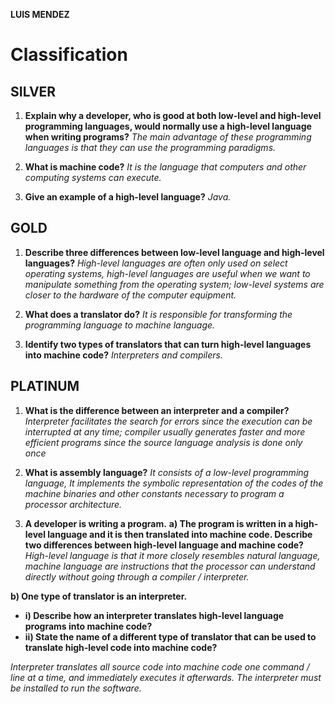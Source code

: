 ﻿**LUIS MENDEZ**

# Classification

## SILVER

1. **Explain why a developer, who is good at both low-level and high-level programming languages, would normally use a high-level language when writing programs?**
*The main advantage of these programming languages ​​is that they can use the programming paradigms.*

2. **What is machine code?**
*It is the language that computers and other computing systems can execute.*

3. **Give an example of a high-level language?**
*Java.*

## GOLD

1. **Describe three differences between low-level language and high-level languages?**
*High-level languages ​​are often only used on select operating systems, high-level languages ​​are useful when we want to manipulate something from the operating system; low-level systems are closer to the hardware of the computer equipment.*

2. **What does a translator do?**
*It is responsible for transforming the programming language to machine language.*

3. **Identify two types of translators that can turn high-level languages into machine code?**
*Interpreters and compilers.*

## PLATINUM
1. **What is the difference between an interpreter and a compiler?**
*Interpreter facilitates the search for errors since the execution can be interrupted at any time; compiler usually generates faster and more efficient programs since the source language analysis is done only once*

2. **What is assembly language?**
*It consists of a low-level programming language, It implements the symbolic representation of the codes of
the machine binaries and other constants necessary to program a processor architecture.*

3. **A developer is writing a program.**
**a) The program is written in a high-level language and it is then translated into machine code. Describe two differences between high-level language and machine code?**
*High-level language is that it more closely resembles natural language,
machine language are instructions that the processor can understand directly without going through a compiler / interpreter.*

**b) One type of translator is an interpreter.**
- **i) Describe how an interpreter translates high-level language programs into machine code?**
- **ii) State the name of a different type of translator that can be used to translate high-level code into machine code?**

*Interpreter translates all source code into machine code one command / line at a time, and immediately executes it afterwards. The interpreter must be installed to run the software.*
